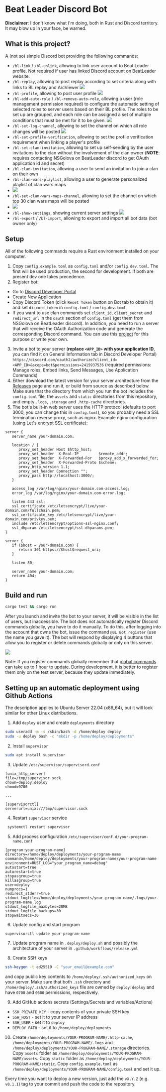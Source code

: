 # Beat Leader Discord Bot

**Disclaimer**: I don't know what I'm doing, both in Rust and Discord territory. It may blow up in your face, be warned.

## What is this project?

A (not so) simple Discord bot providing the following commands:

- ``/bl-link`` / ``/bl-unlink``, allowing to link user account to Beat Leader profile. Not required if user has linked Discord account on BeatLeader website.  
- ``/bl-replay``, allowing to post replay according to set criteria along with links to BL replay and ArcViewer ![](docs/bl-replay.gif)
- ``/bl-profile``, allowing to post user profile ![](docs/bl-profile.gif)
- ``/bl-add-auto-role`` / ``/bl-remove-auto-role``, allowing a user (role management permission required) to configure the automatic setting of selected roles to server users based on their BL profile. The roles to be set up are grouped, and each role can be assigned a set of multiple conditions that must be met for it to be given. ![](docs/bl-role.gif)
- ``/bl-set-log-channel``, allowing to set the channel on which all role changes will be posted ![](docs/bl-log.gif)
- ``/bl-set-profile-verification``, allowing to set the profile verification requirement when linking a player's profile
- ``/bl-set-clan-invitation``, allowing to set up self-sending by the user invitations to the clan without the involvement of the clan owner (**NOTE**: requires contacting NSGolova on BeatLeader discord to get OAuth application id and secret)
- ``/bl-clan-invitation``, allowing a user to send an invitation to join a clan on their own
- ``/bl-clan-wars-playlist``, allowing a user to generate personalized playlist of clan wars maps
- ![](docs/clan-wars-playlist.png)
- ``/bl-set-clan-wars-maps-channel``, allowing to set the channel on which top 30 clan wars maps will be posted 
- ![](docs/clan-wars-maps.png)
- ``/bl-show-settings``, showing current server settings ![](docs/bl-show.gif)
- ``/bl-export`` / ``/bl-import``, allowing to export and import all bot data (bot owner only)

## Setup

All of the following commands require a Rust environment installed on your computer.

1. Copy ``config.example.toml`` as ``config.toml`` and/or ``config.dev.toml``. The first will be used production, the second for development. If both are present dev one takes precedence.
2. Register bot:
- Go to [Discord Developer Portal](https://discord.com/developers/applications)
- Create New Application
- Copy Discord Token (click ``Reset Token`` button on Bot tab to obtain it) and set ``discord_token`` in ``config.toml`` / ``config.dev.toml``
- If you want to use clan commands set ``client_id``, ``client_secret`` and ``redirect_url`` in the ``oauth`` section of ``config.toml`` (get them from NSGolova on BeatLeader discord). In addition, you need to run a server that will receive the OAuth Authorization code and generate the corresponding Discord command. You can use this [project](https://github.com/motzel/bl-bot-frontend) for this purpose or write your own.
3. Invite a bot to your server (**replace ``<APP_ID>`` with your application ID**, you can find it on General Information tab in Discord Developer Portal)
``https://discord.com/oauth2/authorize?client_id=<APP_ID>&scope=bot&permissions=2415937536``
   (required permissions: Manage roles, Embed links, Send Messages, Use Application Commands)
4. Either download the latest version for your server architecture from the [Releases](https://github.com/motzel/bl-bot/releases) page and run it, or build from source as described below. Make sure that the directory from which you run the bot includes the ``config.toml`` file, the ``assets`` and ``static`` directories from this repository, and empty ``.logs``, ``.storage`` and ``.http-cache`` directories.
5. The bot's built-in web server uses the HTTP protocol (defaults to port 3000, you can change this in ``config.toml``), so you probably need a SSL termination reverse proxy, such as nginx. Example nginx configuration (using Let's encrypt SSL certificate):
```
server {
   server_name your-domain.com;

   location / {
      proxy_set_header Host $http_host;
      proxy_set_header  X-Real-IP         $remote_addr;
      proxy_set_header  X-Forwarded-For   $proxy_add_x_forwarded_for;
      proxy_set_header  X-Forwarded-Proto $scheme;
      proxy_http_version 1.1;
      proxy_set_header Connection "";
      proxy_pass http://localhost:3000/;
   }

   access_log /var/log/nginx/your-domain.com-access.log;
   error_log /var/log/nginx/your-domain.com-error.log;

   listen 443 ssl;
   ssl_certificate /etc/letsencrypt/live/your-domain.com/fullchain.pem;
   ssl_certificate_key /etc/letsencrypt/live/your-domain.com/privkey.pem;
   include /etc/letsencrypt/options-ssl-nginx.conf;
   ssl_dhparam /etc/letsencrypt/ssl-dhparams.pem;
}

server {
   if ($host = your-domain.com) {
      return 301 https://$host$request_uri;
   }
   
   listen 80;

   server_name your-domain.com;
   return 404;
}
```


## Build and run
```bash
cargo test && cargo run
```

After you launch and invite the bot to your server, it will be visible in the list of users, but inaccessible. The bot does not automatically register Discord commands globally, you have to do it manually. To do this, after logging into the account that owns the bot, issue the command ``@BL Bot register`` (use the name you gave it). The bot will respond by displaying 4 buttons that allow you to register or delete commands globally or only on this server.

![](docs/register.png)

Note: If you register commands globally remember that [global commands can take up to 1 hour to update](https://discordnet.dev/guides/int_basics/application-commands/slash-commands/creating-slash-commands.html#:~:text=Note%3A%20Global%20commands%20will%20take,yet%20please%20follow%20this%20guide.). During development, it is better to register them only on the test server, because they update immediately.




## Setting up an automatic deployment using Github Actions

The description applies to Ubuntu Server 22.04 (x86_64), but it will look similar for other Linux distributions.

1. Add ``deploy`` user and create ``deployments`` directory

```bash
sudo useradd -m -s /sbin/bash -d /home/deploy deploy
sudo -u deploy bash -c "mkdir -p /home/deploy/deployments"
```

2. Install ``supervisor``

```bash
sudo apt install supervisor
```

3. Update ``/etc/supervisor/supervisord.conf``

```tom
[unix_http_server]
file=/tmp/supervisor.sock
chown=deploy:deploy
chmod=0700

... 

[supervisorctl]
serverurl=unix:///tmp/supervisor.sock
```

4. Restart ``supervisor`` service

```bash
 systemctl restart supervisor
```

5. Add process configuration ``/etc/supervisor/conf.d/your-program-name.conf``

```
[program:your-program-name]
directory=/home/deploy/deployments/your-program-name
command=/home/deploy/deployments/your-program-name/your-program-name
environment=RUST_LOG="your_program_name=debug"
autostart=true
autorestart=true
stopasgroup=true
killasgroup=true
user=deploy
numprocs=1
redirect_stderr=true
stdout_logfile=/home/deploy/deployments/your-program-name/.logs/your-program-name.log
stdout_logfile_maxbytes=20MB
stdout_logfile_backups=30
stopwaitsecs=30
```

6. Update config and start program

```bash
supervisorctl update your-program-name
```

7. Update program name in ``.deploy/deploy.sh`` and possibly the architecture of your server in ``.github/workflows/release.yml``


8. Create SSH keys

```bash
ssh-keygen -t ed25519 -C "your_email@example.com"
```
and copy public key contents to ``/home/deploy/.ssh/authorized_keys`` on your server. Make sure that both ``.ssh`` directory and ``/home/deploy/.ssh/authorized_keys`` file are owned by ``deploy:deploy`` and have ``0700`` and ``0600`` permissions, respectively.

9. Add GitHub actions secrets (Settings/Secrets and variables/Actions)
- ``SSH_PRIVATE_KEY`` - copy contents of your private SSH key
- ``SSH_HOST`` - set it to your server IP address
- ``SSH_USER`` - set it to ``deploy``
- ``DEPLOY_PATH`` - set it to ``/home/deploy/deployments``

10. Create ``/home/deployments/YOUR-PROGRAM-NAME/.http-cache``, ``/home/deployments/YOUR-PROGRAM-NAME/.logs`` and ``/home/deploy/deployments/YOUR-PROGRAM-NAME/.storage`` directories. Copy ``assets`` folder as ``/home/deploy/deployments/YOUR-PROGRAM-NAME/assets``. Copy ``static`` folder as ``/home/deploy/deployments/YOUR-PROGRAM-NAME/static``. Copy ``config.example.toml`` as ``/home/deploy/deployments/YOUR-PROGRAM-NAME/config.toml`` and set it up.
 
Every time you want to deploy a new version, just add the ``vX.Y.Z`` (e.g. ``v0.1.1``) tag to your commit and push the code to the repository.
